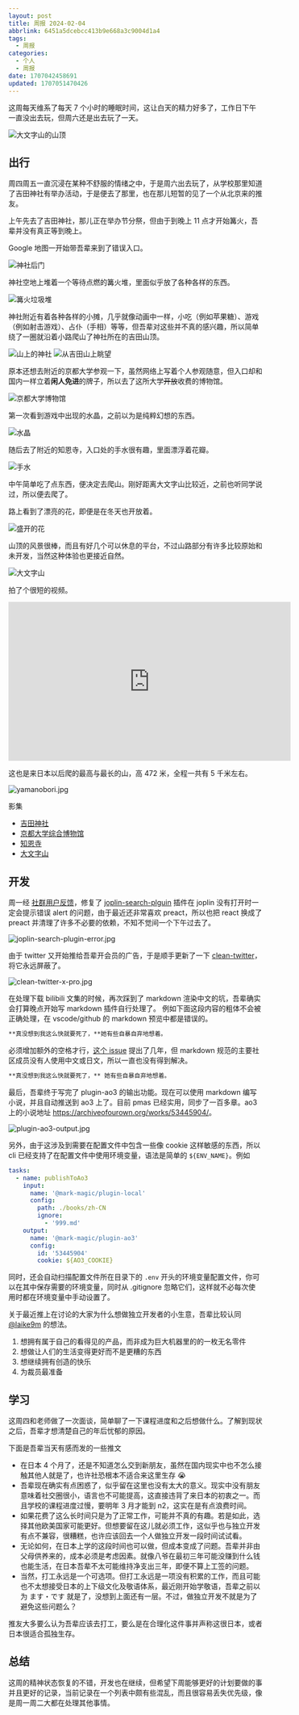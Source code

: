 ```yaml
---
layout: post
title: 周报 2024-02-04
abbrlink: 6451a5dcebcc413b9e668a3c9004d1a4
tags:
  - 周报
categories:
  - 个人
  - 周报
date: 1707042458691
updated: 1707051470426
---
```


这周每天维系了每天 7 个小时的睡眠时间，这让白天的精力好多了，工作日下午一直没出去玩，但周六还是出去玩了一天。

![大文字山的山顶](https://image-proxy.rxliuli.com/?url=https://lh3.googleusercontent.com/pw/ABLVV86IJzw2Y7w0YZE107o3Hx2McvQ5zrfiRos-85q_sMR_hfUyPx_5ljoo2VgI7a9npjXKpmcrcpRus8KBNpQ9vwi7rQueZXplqi87S3WCmWx4Ok2wBCy_rViPPRVwV5XG8ARUgcbgAiMZDWKAcq_5RaFjeA=w2554-h1916-s-no-gm)

## 出行

周四周五一直沉浸在某种不舒服的情绪之中，于是周六出去玩了，从学校那里知道了吉田神社有举办活动，于是便去了那里，也在那儿短暂的见了一个从北京来的推友。

上午先去了吉田神社，那儿正在举办节分祭，但由于到晚上 11 点才开始篝火，吾辈并没有真正等到晚上。

Google 地图一开始带吾辈来到了错误入口。

![神社后门](https://image-proxy.rxliuli.com/?url=https://lh3.googleusercontent.com/pw/ABLVV853vGdtZeAItXLwmvCjBUtr3nP9xAVlwU8qtYRYUui1709zzrREqpkYrQySFQzyt0gepBVL4fl6aUCcTUH-zTH7rqGRJCwdUcE0mJtdsbkn3pJtf9T1gJA7_KU9SQWy1C1GOHa_GY8GcxeI0APnKe0q0w=w1438-h1916-s-no-gm)

神社空地上堆着一个等待点燃的篝火堆，里面似乎放了各种各样的东西。

![篝火垃圾堆](https://image-proxy.rxliuli.com/?url=https://lh3.googleusercontent.com/pw/ABLVV85-WotBbVStidaSGVxN-9YmMIQKb-tk9pyD3LcZJTQRwzbJ6WECoB1te8BhQI2eXDDj0oCCU6MbOtyG57CTVY0pgthmNpDHVdGMQWy0GLxJF-SxPpeXFlLQuvekPllU1Dc7vk8PQex52GccETvU-7hhJA=w2554-h1916-s-no-gm)

神社附近有着各种各样的小摊，几乎就像动画中一样，小吃（例如苹果糖）、游戏（例如射击游戏）、占仆（手相）等等，但吾辈对这些并不真的感兴趣，所以简单绕了一圈就沿着小路爬山了神社所在的吉田山顶。

![山上的神社](https://image-proxy.rxliuli.com/?url=https://lh3.googleusercontent.com/pw/ABLVV87n5i3l0oI4lxSr_Hq0FlwoVNUIsXd_yiGHuV3jyHR112gKbrgud9SqQywOhJjr9ceWlI75QgaGUrfx5LbUYuSvfKhm7v5outYk4nP4K4eLQTa7LTTABcdpgJoZiTgF3CM5xuL03lsvhtgaMjHU1VWLuQ=w1438-h1916-s-no-gm)
![从吉田山上眺望](https://image-proxy.rxliuli.com/?url=https://lh3.googleusercontent.com/pw/ABLVV85z579XOQgee1z5qQVPzdyNVPouKrqk3w_KXF8i4FFXyruRAI6JbtR2PClZrrxlzGR4suB6gVrCd4GoaHtk2N1GDzQYlfD81wdiKdZ4fLbJbZPUztZQ-eRLVij4y7a08NKoIeUDhojtcjtx89sannNUiA=w2554-h1916-s-no-gm)

原本还想去附近的京都大学参观一下，虽然网络上写着个人参观随意，但入口却和国内一样立着**闲人免进**的牌子，所以去了这所大学~~开放~~收费的博物馆。

![京都大学博物馆](https://image-proxy.rxliuli.com/?url=https://lh3.googleusercontent.com/pw/ABLVV86pKCjncWs4ngulmImlZln6L0GL2Aj8m0ZZUSow_4JpbpvAoVBEjAdXeCPqNXOFieoJCzMmRXleGJPrgTNOiHSkXfetaFvMxpxDsYL32-Fhv-WwtYBhhG5-U8MJflWqh4q1G8g2a83ti6V6Ia7kyn6P3w=w2554-h1916-s-no-gm)

第一次看到游戏中出现的水晶，之前以为是纯粹幻想的东西。

![水晶](https://image-proxy.rxliuli.com/?url=https://lh3.googleusercontent.com/pw/ABLVV85H_BPiI3Bkyc1BKCZGCZLLoI6_wpccHlbyfaObWrDGR-Y_j-qdmIIOKk4fhMpcDZwPPuArwUDpIRlU-qnDwcxMNlS8wZuTHug_fFZ-abw9QQ0EQADvM9noNPXnJiOXPfo0dxrKTYBAiylk8Uisez5fsg=w1438-h1916-s-no-gm)

随后去了附近的知恩寺，入口处的手水很有趣，里面漂浮着花瓣。

![手水](https://image-proxy.rxliuli.com/?url=https://lh3.googleusercontent.com/pw/ABLVV84NDxrW5ac44PPdsgCc6Vy9yrZkHhCjy2YD_V2EjWZcuG0fcd8xsof41jNKu177mtu3Fj47gBB70psqeKZeYg5uzelp3W9ZcAHgDRQvjbOF63oRZlRKa4IWilTwjRPiR934aFbIhzbVLovE1ISqPNTEVA=w2554-h1916-s-no-gm)

中午简单吃了点东西，便决定去爬山。刚好距离大文字山比较近，之前也听同学说过，所以便去爬了。

路上看到了漂亮的花，即便是在冬天也开放着。

![盛开的花](https://image-proxy.rxliuli.com/?url=https://lh3.googleusercontent.com/pw/ABLVV86rbTM9dN63mgSwaK2K8qWptHZ2nvx-M_pYU-prWq8u7OGSztLs7xYR92b5V6S3RbY3AIUfdLOTtwIL8kbxoRk6kTPrPYRj4PtwQ-iaEvrU06hXrnugyzGRH-EjIalxkfI8_pebKZGOyktzHc53eXlfzA=w1438-h1916-s-no-gm)

山顶的风景很棒，而且有好几个可以休息的平台，不过山路部分有许多比较原始和未开发，当然这种体验也更接近自然。

![大文字山](https://image-proxy.rxliuli.com/?url=https://lh3.googleusercontent.com/pw/ABLVV87J5NOweNjiGwXtNBzpNsOciE0ijRZtGnHbPxyArShrWN_utqW0BKZQGGtjxlb2k9lMotcOWrP5qUGk0g7hLRoSerYOpFsbjEl488KZC5AGogMATkE8UFgHZQLM-SPvzH8k49B6M_5XUP20yn8Y5xymXA=w2554-h1916-s-no-gm)

拍了个很短的视频。

<iframe width="560" height="315" src="https://www.youtube.com/embed/dYzNUJQoTeU?si=zo3o3F6XBqV1Sj0G" title="YouTube video player" frameborder="0" allow="accelerometer; autoplay; clipboard-write; encrypted-media; gyroscope; picture-in-picture; web-share" allowfullscreen></iframe>

这也是来日本以后爬的最高与最长的山，高 472 米，全程一共有 5 千米左右。

![yamanobori.jpg](/resources/813271ca833c4c47bf3a71bcb4b88d8f.jpg)

影集

- [吉田神社](https://photos.app.goo.gl/RuKVjqA5sUgWGfKs6)
- [京都大学综合博物馆](https://photos.app.goo.gl/U51S97CbiFAKH7z37)
- [知恩寺](https://photos.app.goo.gl/fHxfXQVugRSnnagc9)
- [大文字山](https://photos.app.goo.gl/H2j68gf1rqoCp2RF6)

## 开发

周一经 [社群用户反馈](https://discourse.joplinapp.org/t/joplin-search-integration-release-0-2-0/28864/66?u=rxliuli)，修复了 [joplin-search-plguin](https://chromewebstore.google.com/detail/joplin-search-integration/mcjkdcifkhjenpfjacnbhpdcnjknjkhj) 插件在 joplin 没有打开时一定会提示错误 alert 的问题，由于最近还非常喜欢 preact，所以也把 react 换成了 preact 并清理了许多不必要的依赖，不知不觉间一个下午过去了。

![joplin-search-plugin-error.jpg](/resources/4008e77fa1aa47efbf871a97a08bc049.jpg)

由于 twitter 又开始推给吾辈开会员的广告，于是顺手更新了一下 [clean-twitter](https://chromewebstore.google.com/detail/clean-twitter/lbbfmkbgembfbohdadeggdcgdkmfdmpb)，将它永远屏蔽了。

![clean-twitter-x-pro.jpg](/resources/f38026f3843a49708627c57a83cbe9e2.jpg)

在处理下载 bilibili 文集的时候，再次踩到了 markdown 渲染中文的坑，吾辈确实会打算晚点开始写 markdown 插件自行处理了。
例如下面这段内容的粗体不会被正确处理，在 vscode/github 的 markdown 预览中都是错误的。

```md
**真没想到我这么快就要死了，**她有些自暴自弃地想着。
```

必须增加额外的空格才行，[这个 issue](https://github.com/commonmark/commonmark-spec/issues/650) 提出了几年，但 markdown 规范的主要社区成员没有人使用中文或日文，所以一直也没有得到解决。

```md
**真没想到我这么快就要死了，** 她有些自暴自弃地想着。
```

最后，吾辈终于写完了 plugin-ao3 的输出功能。现在可以使用 markdown 编写小说，并且自动推送到 ao3 上了。目前 pmas 已经实用，同步了一百多章。ao3 上的小说地址 <https://archiveofourown.org/works/53445904/>。

![plugin-ao3-output.jpg](/resources/62522306d1be4a7482fe6a78dbe7f95f.jpg)

另外，由于这涉及到需要在配置文件中包含一些像 cookie 这样敏感的东西，所以 cli 已经支持了在配置文件中使用环境变量，语法是简单的 `${ENV_NAME}`。例如

```yaml
tasks:
  - name: publishToAo3
    input:
      name: '@mark-magic/plugin-local'
      config:
        path: ./books/zh-CN
        ignore:
          - '999.md'
    output:
      name: '@mark-magic/plugin-ao3'
      config:
        id: '53445904'
        cookie: ${AO3_COOKIE}
```

同时，还会自动扫描配置文件所在目录下的 `.env` 开头的环境变量配置文件，你可以在其中保存需要的环境变量，同时从 .gitignore 忽略它们，这样就不必每次使用时都在环境变量中手动设置了。

关于最近推上在讨论的大家为什么想做独立开发者的小生意，吾辈比较认同 [@laike9m](https://x.com/laike9m/status/1752183812308758854) 的想法。

1. 想拥有属于自己的看得见的产品，而非成为巨大机器里的的一枚无名零件
2. 想做让人们的生活变得更好而不是更糟的东西
3. 想继续拥有创造的快乐
4. 为裁员最准备

## 学习

这周四和老师做了一次面谈，简单聊了一下课程进度和之后想做什么。了解到现状之后，吾辈才想清楚自己的年后忧郁的原因。

下面是吾辈当天有感而发的一些推文

- 在日本 4 个月了，还是不知道怎么交到新朋友，虽然在国内现实中也不怎么接触其他人就是了，也许社恐根本不适合来这里生存 😭
- 吾辈现在确实有点困惑了，似乎留在这里也没有太大的意义。现实中没有朋友意味着社交圈很小，语言也不可能提高，这直接违背了来日本的初衷之一。而且学校的课程进度过慢，要明年 3 月才能到 n2，这实在是有点浪费时间。
- 如果花费了这么长时间只是为了正常工作，可能并不真的有趣。若是如此，选择其他欧美国家可能更好。但想要留在这儿就必须工作，这似乎也与独立开发有点不兼容，很糟糕，也许应该回去一个人做独立开发一段时间试试看。
- 无论如何，在日本上学的这段时间也可以做，但成本变成了问题。吾辈并非由父母供养来的，成本必须是考虑因素。就像八爷在最初三年可能没赚到什么钱也能生活，在日本吾辈不太可能维持净支出三年，即便不算上工签的问题。
- 当然，打工永远是一个可选项。但打工永远是一项没有积累的工作，而且可能也不太想接受日本的上下级文化及敬语体系，最近刚开始学敬语，吾辈之前以为 ます・です 就是了，没想到上面还有一层。不过，做独立开发不就是为了避免这些问题么？

推友大多要么认为吾辈应该去打工，要么是在合理化这件事并声称这很日本，或者日本很适合孤独生存。

## 总结

这周的精神状态恢复的不错，开发也在继续，但希望下周能够更好的计划要做的事并且更好的记录，当前记录在一个列表中颇有些混乱，而且很容易丢失优先级，像是周一周二大都在处理其他事情。
